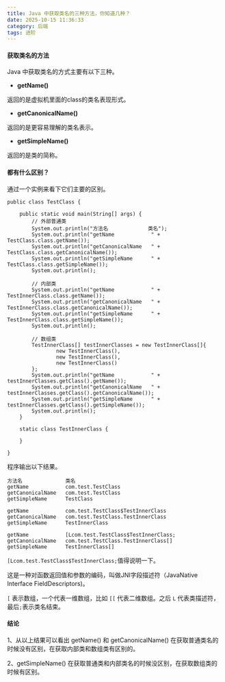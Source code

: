 ```yaml
---
title: Java 中获取类名的三种方法，你知道几种？
date: 2025-10-15 11:36:33
category: 后端
tags: 进阶
---
```

#### 获取类名的方法

Java 中获取类名的方式主要有以下三种。

- **getName()**

返回的是虚拟机里面的class的类名表现形式。

- **getCanonicalName()**

返回的是更容易理解的类名表示。

- **getSimpleName()**

返回的是类的简称。

#### 都有什么区别？

通过一个实例来看下它们主要的区别。

```
public class TestClass {

	public static void main(String[] args) {
		// 外部普通类
		System.out.println("方法名             类名");
		System.out.println("getName            " + TestClass.class.getName());
		System.out.println("getCanonicalName   " + TestClass.class.getCanonicalName());
		System.out.println("getSimpleName      " + TestClass.class.getSimpleName());
		System.out.println();

		// 内部类
		System.out.println("getName            " + TestInnerClass.class.getName());
		System.out.println("getCanonicalName   " + TestInnerClass.class.getCanonicalName());
		System.out.println("getSimpleName      " + TestInnerClass.class.getSimpleName());
		System.out.println();

		// 数组类
		TestInnerClass[] testInnerClasses = new TestInnerClass[]{
				new TestInnerClass(),
				new TestInnerClass(),
				new TestInnerClass()
		};
		System.out.println("getName            " + testInnerClasses.getClass().getName());
		System.out.println("getCanonicalName   " + testInnerClasses.getClass().getCanonicalName());
		System.out.println("getSimpleName      " + testInnerClasses.getClass().getSimpleName());
		System.out.println();
	}

	static class TestInnerClass {

	}

}
```

程序输出以下结果。

```
方法名              类名
getName            com.test.TestClass
getCanonicalName   com.test.TestClass
getSimpleName      TestClass

getName            com.test.TestClass$TestInnerClass
getCanonicalName   com.test.TestClass.TestInnerClass
getSimpleName      TestInnerClass

getName            [Lcom.test.TestClass$TestInnerClass;
getCanonicalName   com.test.TestClass.TestInnerClass[]
getSimpleName      TestInnerClass[]
```

`[Lcom.test.TestClass$TestInnerClass;`值得说明一下。

这是一种对函数返回值和参数的编码，叫做JNI字段描述符（JavaNative Interface FieldDescriptors)。

`[` 表示数组，一个代表一维数组，比如 `[[` 代表二维数组。之后 `L` 代表类描述符，最后`;`表示类名结束。

#### 结论

1、从以上结果可以看出 getName() 和 getCanonicalName() 在获取普通类名的时候没有区别，在获取内部类和数组类有区别的。

2、getSimpleName() 在获取普通类和内部类名的时候没区别，在获取数组类的时候有区别。

